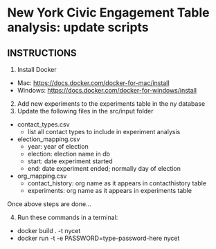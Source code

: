 # New York Civic Engagement Table analysis: update scripts

## INSTRUCTIONS
1. Install Docker
  - Mac: https://docs.docker.com/docker-for-mac/install
  - Windows: https://docs.docker.com/docker-for-windows/install
2. Add new experiments to the experiments table in the ny database
3. Update the following files in the src/input folder
  - contact_types.csv
    - list all contact types to include in experiment analysis
  - election_mapping.csv
    - year: year of election
    - election: election name in db
    - start: date experiment started
    - end: date experiment ended; normally day of election
  - org_mapping.csv
    - contact_history: org name as it appears in contacthistory table
    - experiments: org name as it appears in experiments table
   
Once above steps are done...

4. Run these commands in a terminal:
  - docker build . -t nycet
  - docker run -t -e PASSWORD=type-password-here nycet
